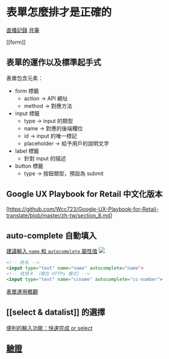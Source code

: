 # 表單怎麼排才是正確的
[直播記錄](https://youtu.be/6w2U1pdUkJA)
[共筆](https://bejewled-air-4cb.notion.site/e82d3c221d1c481285cdd0e2e3d24595)

[[form]]
## 表單的運作以及標準起手式

表單包含元素：

-   form 標籤
    -   action → API 網址
    -   method → 對應方法
-   input 標籤
    -   type → input 的類型
    -   name → 對應的後端欄位
    -   id → input 的唯一標記
    -   placeholder → 給予用戶的說明文字
-   label 標籤
    -   針對 input 的描述
-   button 標籤
    -   type → 按鈕類型，預設為 submit

## Google UX Playbook for Retail 中文化版本
[https://github.com/Wcc723/Google-UX-Playbook-for-Retail-translate/blob/master/zh-tw/section_8.md]

## auto-complete 自動填入
[建議輸入 `name` 和 `autocomplete` 屬性值](https://developers.google.com/web/fundamentals/design-and-ux/input/forms#%E5%BB%BA%E8%AD%B0%E8%BC%B8%E5%85%A5_name_%E5%92%8C_autocomplete_%E5%B1%AC%E6%80%A7%E5%80%BC)
![](https://i.imgur.com/AJAbXc7.png)

```html
<!-- 姓名 -->
<input type="text" name="name" autocomplete="name">
<!-- 信用卡 （需在 HTTPs 模式）-->
<input type="text" name="ccname" autocomplete="cc-number">

```

[表單運用概觀](https://courses.hexschool.com/courses/bootstrap-5/lectures/35459161)

## [[select & datalist]] 的選擇
[便利的輸入功能：快速完成 or select](https://youtu.be/ctgbJtmVXRA)

## [驗證](https://bootstrap5.hexschool.com/docs/5.0/forms/validation/)